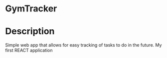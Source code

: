 # GymTracker

# Description
Simple web app that allows for easy tracking of tasks to do in the future. My first REACT application
